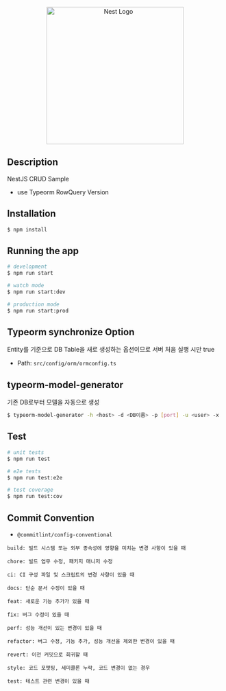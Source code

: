 <p align="center">
  <a href="http://nestjs.com/" target="blank"><img src="https://nestjs.com/img/logo_text.svg" width="320" alt="Nest Logo" /></a>
</p>

## Description

NestJS CRUD Sample

- use Typeorm RowQuery Version

## Installation

```bash
$ npm install
```

## Running the app

```bash
# development
$ npm run start

# watch mode
$ npm run start:dev

# production mode
$ npm run start:prod
```

## Typeorm synchronize Option

Entity를 기준으로 DB Table을 새로 생성하는 옵션이므로 서버 처음 실행 시만 true

- Path: `src/config/orm/ormconfig.ts`

## typeorm-model-generator

기존 DB로부터 모델을 자동으로 생성

```bash
$ typeorm-model-generator -h <host> -d <DB이름> -p [port] -u <user> -x [password] -e [engine] -o ./entities
```

## Test

```bash
# unit tests
$ npm run test

# e2e tests
$ npm run test:e2e

# test coverage
$ npm run test:cov
```

## Commit Convention

- `@commitlint/config-conventional`

```
build: 빌드 시스템 또는 외부 종속성에 영향을 미치는 변경 사항이 있을 때

chore: 빌드 업무 수정, 패키지 매니저 수정

ci: CI 구성 파일 및 스크립트의 변경 사항이 있을 때

docs: 단순 문서 수정이 있을 때

feat: 새로운 기능 추가가 있을 때

fix: 버그 수정이 있을 때

perf: 성능 개선이 있는 변경이 있을 때

refactor: 버그 수정, 기능 추가, 성능 개선을 제외한 변경이 있을 때

revert: 이전 커밋으로 회귀할 때

style: 코드 포맷팅, 세미콜론 누락, 코드 변경이 없는 경우

test: 테스트 관련 변경이 있을 때

```
